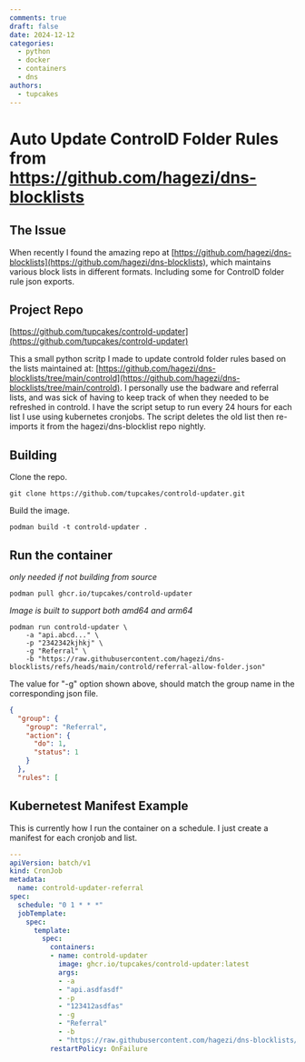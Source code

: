 ```yaml
---
comments: true
draft: false
date: 2024-12-12
categories:
  - python
  - docker
  - containers
  - dns
authors:
  - tupcakes
---
```



# Auto Update ControlD Folder Rules from https://github.com/hagezi/dns-blocklists

## The Issue
When recently I found the amazing repo at [https://github.com/hagezi/dns-blocklists](https://github.com/hagezi/dns-blocklists), which maintains various block lists in different formats. Including some for ControlD folder rule json exports.

## Project Repo
[https://github.com/tupcakes/controld-updater](https://github.com/tupcakes/controld-updater)

<!-- more -->

This a small python scritp I made to update controld folder rules based on the lists maintained at: [https://github.com/hagezi/dns-blocklists/tree/main/controld](https://github.com/hagezi/dns-blocklists/tree/main/controld). I personally use the badware and referral lists, and was sick of having to keep track of when they needed to be refreshed in controld. I have the script setup to run every 24 hours for each list I use using kubernetes cronjobs. The script deletes the old list then re-imports it from the hagezi/dns-blocklist repo nightly.


## Building
Clone the repo.
```shell
git clone https://github.com/tupcakes/controld-updater.git
```

Build the image.
```shell
podman build -t controld-updater .
```

## Run the container
*only needed if not building from source*
```shell
podman pull ghcr.io/tupcakes/controld-updater
```
*Image is built to support both amd64 and arm64*
```shell
podman run controld-updater \
    -a "api.abcd..." \
    -p "2342342kjhkj" \
    -g "Referral" \
    -b "https://raw.githubusercontent.com/hagezi/dns-blocklists/refs/heads/main/controld/referral-allow-folder.json"
```

The value for "-g" option shown above, should match the group name in the corresponding json file.
```json
{
  "group": {
    "group": "Referral",
    "action": {
      "do": 1,
      "status": 1
    }
  },
  "rules": [
```

## Kubernetest Manifest Example
This is currently how I run the container on a schedule. I just create a manifest for each cronjob and list.
```yaml
---
apiVersion: batch/v1
kind: CronJob
metadata:
  name: controld-updater-referral
spec:
  schedule: "0 1 * * *"
  jobTemplate:
    spec:
      template:
        spec:
          containers:
          - name: controld-updater
            image: ghcr.io/tupcakes/controld-updater:latest
            args:
            - -a
            - "api.asdfasdf"
            - -p
            - "123412asdfas"
            - -g
            - "Referral"
            - -b
            - "https://raw.githubusercontent.com/hagezi/dns-blocklists/refs/heads/main/controld/referral-allow-folder.json"
          restartPolicy: OnFailure
```
